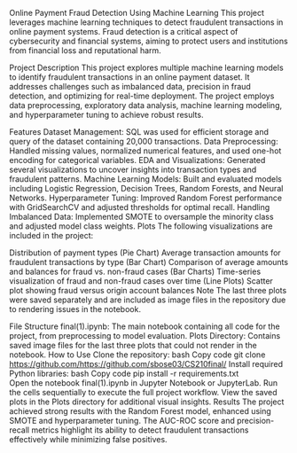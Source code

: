Online Payment Fraud Detection Using Machine Learning
This project leverages machine learning techniques to detect fraudulent transactions in online payment systems. Fraud detection is a critical aspect of cybersecurity and financial systems, aiming to protect users and institutions from financial loss and reputational harm.

Project Description
This project explores multiple machine learning models to identify fraudulent transactions in an online payment dataset. It addresses challenges such as imbalanced data, precision in fraud detection, and optimizing for real-time deployment. The project employs data preprocessing, exploratory data analysis, machine learning modeling, and hyperparameter tuning to achieve robust results.

Features
Dataset Management: SQL was used for efficient storage and query of the dataset containing 20,000 transactions.
Data Preprocessing: Handled missing values, normalized numerical features, and used one-hot encoding for categorical variables.
EDA and Visualizations: Generated several visualizations to uncover insights into transaction types and fraudulent patterns.
Machine Learning Models: Built and evaluated models including Logistic Regression, Decision Trees, Random Forests, and Neural Networks.
Hyperparameter Tuning: Improved Random Forest performance with GridSearchCV and adjusted thresholds for optimal recall.
Handling Imbalanced Data: Implemented SMOTE to oversample the minority class and adjusted model class weights.
Plots
The following visualizations are included in the project:

Distribution of payment types (Pie Chart)
Average transaction amounts for fraudulent transactions by type (Bar Chart)
Comparison of average amounts and balances for fraud vs. non-fraud cases (Bar Charts)
Time-series visualization of fraud and non-fraud cases over time (Line Plots)
Scatter plot showing fraud versus origin account balances
Note
The last three plots were saved separately and are included as image files in the repository due to rendering issues in the notebook.

File Structure
final(1).ipynb: The main notebook containing all code for the project, from preprocessing to model evaluation.
Plots Directory: Contains saved image files for the last three plots that could not render in the notebook.
How to Use
Clone the repository:
bash
Copy code
git clone https://github.com/https://github.com/sbose03/CS210final/
Install required Python libraries:
bash
Copy code
pip install -r requirements.txt  
Open the notebook final(1).ipynb in Jupyter Notebook or JupyterLab.
Run the cells sequentially to execute the full project workflow.
View the saved plots in the Plots directory for additional visual insights.
Results
The project achieved strong results with the Random Forest model, enhanced using SMOTE and hyperparameter tuning. The AUC-ROC score and precision-recall metrics highlight its ability to detect fraudulent transactions effectively while minimizing false positives.


